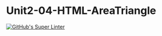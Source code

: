 # Unit2-04-HTML-AreaTriangle
[![GitHub's Super Linter](https://github.com/ICS20-Programming-ZoiaB/Unit2-04-HTML-AreaTriangle/workflows/GitHub's%20Super%20Linter/badge.svg)](https://github.com/ICS20-Programming-ZoiaB/Unit2-04-HTML-AreaTriangle/actions)